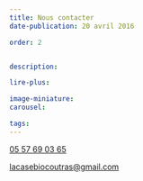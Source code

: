 ```yaml
---
title: Nous contacter
date-publication: 20 avril 2016

order: 2


description: 

lire-plus: 

image-miniature: 
carousel: 

tags: 
---
```


<!--fin-excerpt-->
<!-- ******************************** -->
<!-- **** début contenu détaillé **** -->

<a href="tel:0557690365"><i class="fa fa-phone" aria-hidden="true"></i>
 05 57 69 03 65</a>

<a href="mailto:lacasebiocoutras@gmail.com"><i class="fa fa-envelope-o" aria-hidden="true"></i> lacasebiocoutras@gmail.com</a>



<!-- **** fin contenu détaillé **** -->
<!-- ****************************** -->



